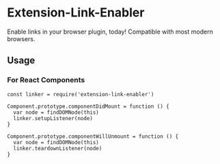 # Extension-Link-Enabler
Enable links in your browser plugin, today! Compatible with most modern browsers.

## Usage

### For React Components
```jsx=
const linker = require('extension-link-enabler')

Component.prototype.componentDidMount = function () {
  var node = findDOMNode(this)
  linker.setupListener(node)
}

Component.prototype.componentWillUnmount = function () {
  var node = findDOMNode(this)
  linker.teardownListener(node)
}
```
